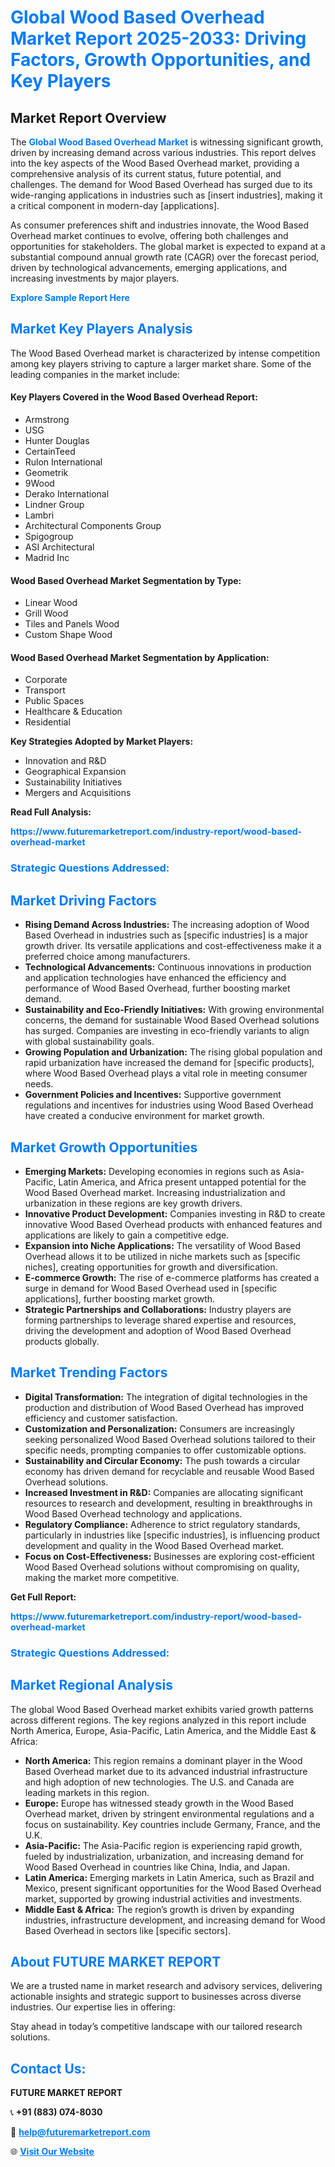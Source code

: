 <h1 style="color: #007BFF;">Global Wood Based Overhead Market Report 2025-2033: Driving Factors, Growth Opportunities, and Key Players</h1>

<section id="overview">
<h2>Market Report Overview</h2>
<p>The <a href="https://www.futuremarketreport.com/industry-report/wood-based-overhead-market" style="color: #007BFF; text-decoration: none;"><strong>Global Wood Based Overhead Market</strong></a> is witnessing significant growth, driven by increasing demand across various industries. This report delves into the key aspects of the Wood Based Overhead market, providing a comprehensive analysis of its current status, future potential, and challenges. The demand for Wood Based Overhead has surged due to its wide-ranging applications in industries such as [insert industries], making it a critical component in modern-day [applications].</p>
<p>As consumer preferences shift and industries innovate, the Wood Based Overhead market continues to evolve, offering both challenges and opportunities for stakeholders. The global market is expected to expand at a substantial compound annual growth rate (CAGR) over the forecast period, driven by technological advancements, emerging applications, and increasing investments by major players.</p>
</section>

<section id="overview">
<p><a href="https://www.futuremarketreport.com/request-sample/reportId=42132" style="color: #007BFF; text-decoration: none;"><strong>Explore Sample Report Here</strong></a></p>
</section>

<section id="key-players">
<h2 style="color: #007BFF;">Market Key Players Analysis</h2>
<p>The Wood Based Overhead market is characterized by intense competition among key players striving to capture a larger market share. Some of the leading companies in the market include:</p>
<h4>Key Players Covered in the Wood Based Overhead Report:</h4>
<ul><li>Armstrong</li><li>USG</li><li>Hunter Douglas</li><li>CertainTeed</li><li>Rulon International</li><li>Geometrik</li><li>9Wood</li><li>Derako International</li><li>Lindner Group</li><li>Lambri</li><li>Architectural Components Group</li><li>Spigogroup</li><li>ASI Architectural</li><li>Madrid Inc</li></ul>
<h4>Wood Based Overhead Market Segmentation by Type:</h4>
<ul><li>Linear Wood</li><li>Grill Wood</li><li>Tiles and Panels Wood</li><li>Custom Shape Wood</li></ul>

<h4>Wood Based Overhead Market Segmentation by Application:</h4>
<ul><li>Corporate</li><li>Transport</li><li>Public Spaces</li><li>Healthcare &amp; Education</li><li>Residential</li></ul>
<p><strong>Key Strategies Adopted by Market Players:</strong></p>
<ul>
<li>Innovation and R&D</li>
<li>Geographical Expansion</li>
<li>Sustainability Initiatives</li>
<li>Mergers and Acquisitions</li>
</ul>
</section>

<section>
<p><strong>Read Full Analysis: </strong></p><a href="https://www.futuremarketreport.com/industry-report/wood-based-overhead-market" style="color: #007BFF; text-decoration: none;"><strong>https://www.futuremarketreport.com/industry-report/wood-based-overhead-market</strong></a>
<h3 style="color: #007BFF;">Strategic Questions Addressed:</h3>
</section>

<section id="driving-factors">
<h2 style="color: #007BFF;">Market Driving Factors</h2>
<ul>
<li><strong>Rising Demand Across Industries:</strong> The increasing adoption of Wood Based Overhead in industries such as [specific industries] is a major growth driver. Its versatile applications and cost-effectiveness make it a preferred choice among manufacturers.</li>
<li><strong>Technological Advancements:</strong> Continuous innovations in production and application technologies have enhanced the efficiency and performance of Wood Based Overhead, further boosting market demand.</li>
<li><strong>Sustainability and Eco-Friendly Initiatives:</strong> With growing environmental concerns, the demand for sustainable Wood Based Overhead solutions has surged. Companies are investing in eco-friendly variants to align with global sustainability goals.</li>
<li><strong>Growing Population and Urbanization:</strong> The rising global population and rapid urbanization have increased the demand for [specific products], where Wood Based Overhead plays a vital role in meeting consumer needs.</li>
<li><strong>Government Policies and Incentives:</strong> Supportive government regulations and incentives for industries using Wood Based Overhead have created a conducive environment for market growth.</li>
</ul>
</section>

<section id="growth-opportunities">
<h2 style="color: #007BFF;">Market Growth Opportunities</h2>
<ul>
<li><strong>Emerging Markets:</strong> Developing economies in regions such as Asia-Pacific, Latin America, and Africa present untapped potential for the Wood Based Overhead market. Increasing industrialization and urbanization in these regions are key growth drivers.</li>
<li><strong>Innovative Product Development:</strong> Companies investing in R&D to create innovative Wood Based Overhead products with enhanced features and applications are likely to gain a competitive edge.</li>
<li><strong>Expansion into Niche Applications:</strong> The versatility of Wood Based Overhead allows it to be utilized in niche markets such as [specific niches], creating opportunities for growth and diversification.</li>
<li><strong>E-commerce Growth:</strong> The rise of e-commerce platforms has created a surge in demand for Wood Based Overhead used in [specific applications], further boosting market growth.</li>
<li><strong>Strategic Partnerships and Collaborations:</strong> Industry players are forming partnerships to leverage shared expertise and resources, driving the development and adoption of Wood Based Overhead products globally.</li>
</ul>
</section>

<section id="trending-factors">
<h2 style="color: #007BFF;">Market Trending Factors</h2>
<ul>
<li><strong>Digital Transformation:</strong> The integration of digital technologies in the production and distribution of Wood Based Overhead has improved efficiency and customer satisfaction.</li>
<li><strong>Customization and Personalization:</strong> Consumers are increasingly seeking personalized Wood Based Overhead solutions tailored to their specific needs, prompting companies to offer customizable options.</li>
<li><strong>Sustainability and Circular Economy:</strong> The push towards a circular economy has driven demand for recyclable and reusable Wood Based Overhead solutions.</li>
<li><strong>Increased Investment in R&D:</strong> Companies are allocating significant resources to research and development, resulting in breakthroughs in Wood Based Overhead technology and applications.</li>
<li><strong>Regulatory Compliance:</strong> Adherence to strict regulatory standards, particularly in industries like [specific industries], is influencing product development and quality in the Wood Based Overhead market.</li>
<li><strong>Focus on Cost-Effectiveness:</strong> Businesses are exploring cost-efficient Wood Based Overhead solutions without compromising on quality, making the market more competitive.</li>
</ul>
</section>

<section>
<p><strong>Get Full Report: </strong></p><a href="https://www.futuremarketreport.com/industry-report/wood-based-overhead-market" style="color: #007BFF; text-decoration: none;"><strong>https://www.futuremarketreport.com/industry-report/wood-based-overhead-market</strong></a>
<h3 style="color: #007BFF;">Strategic Questions Addressed:</h3>
</section>


<section id="regional-analysis">
<h2 style="color: #007BFF;">Market Regional Analysis</h2>
<p>The global Wood Based Overhead market exhibits varied growth patterns across different regions. The key regions analyzed in this report include North America, Europe, Asia-Pacific, Latin America, and the Middle East & Africa:</p>
<ul>
<li><strong>North America:</strong> This region remains a dominant player in the Wood Based Overhead market due to its advanced industrial infrastructure and high adoption of new technologies. The U.S. and Canada are leading markets in this region.</li>
<li><strong>Europe:</strong> Europe has witnessed steady growth in the Wood Based Overhead market, driven by stringent environmental regulations and a focus on sustainability. Key countries include Germany, France, and the U.K.</li>
<li><strong>Asia-Pacific:</strong> The Asia-Pacific region is experiencing rapid growth, fueled by industrialization, urbanization, and increasing demand for Wood Based Overhead in countries like China, India, and Japan.</li>
<li><strong>Latin America:</strong> Emerging markets in Latin America, such as Brazil and Mexico, present significant opportunities for the Wood Based Overhead market, supported by growing industrial activities and investments.</li>
<li><strong>Middle East & Africa:</strong> The region’s growth is driven by expanding industries, infrastructure development, and increasing demand for Wood Based Overhead in sectors like [specific sectors].</li>
</ul>
</section>

<footer>
<h2 style="color: #007BFF;">About FUTURE MARKET REPORT</h2>
<p>We are a trusted name in market research and advisory services, delivering actionable insights and strategic support to businesses across diverse industries. Our expertise lies in offering:</p>

<p>Stay ahead in today’s competitive landscape with our tailored research solutions.</p>

<h2 style="color: #007BFF;">Contact Us:</h2>
<p><strong>FUTURE MARKET REPORT</strong></p>
<p>📞 <strong>+91 (883) 074-8030</strong></p>
<p>📧 <strong><a href="mailto:help@futuremarketreport.com" style="color: #007BFF;">help@futuremarketreport.com</a></strong></p>
<p>🌐 <strong><a href="https://www.futuremarketreport.com/" style="color: #007BFF;">Visit Our Website</a></strong></p>
</footer>